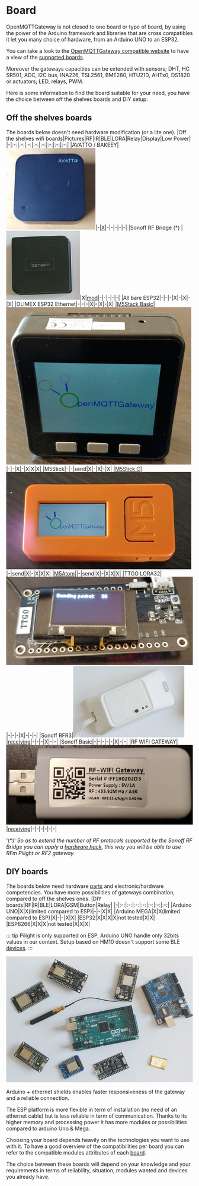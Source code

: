 # Board
OpenMQTTGateway is not closed to one board or type of board, by using the power of the Arduino framework and libraries that are cross compatibles it let you many choice of hardware, from an Arduino UNO to an ESP32.

You can take a look to the [OpenMQTTGateway compatible website](https://compatible.openmqttgateway.com) to have a view of the [supported boards](https://compatible.openmqttgateway.com/index.php/boards/).

Moreover the gateways capacities can be extended with sensors; DHT, HC SR501, ADC, I2C bus, INA226, TSL2561, BME280, HTU21D, AHTx0, DS1820
or actuators; LED, relays, PWM.

Here is some information to find the board suitable for your need, you have the choice between off the shelves boards and DIY setup.

## Off the shelves boards
The boards below doesn't need hardware modification (or a lite one).
|Off the shelves wifi boards|Pictures|RF|IR|BLE|LORA|Relay|Display|Low Power|
|-|:-:|:-:|:-:|:-:|:-:|:-:|:-:|:-:|
|AVATTO / BAKEEY|![](../img/OpenMQTTGateway_boards_avatto_s06.png)|-|[X](https://1technophile.blogspot.com/2020/07/avatto-s06-ir-gateway-compatible-with.html)|-|-|-|-|-|
|Sonoff RF Bridge (*) |![](../img/OpenMQTTGateway_boards_sonoff_rfbridge.png)|X|[mod](https://1technophile.blogspot.com/2018/02/adding-infrared-emitter-to-sonoff-rf.html)|-|-|-|-|-|
|All bare ESP32|-|-|-|X|-|X|-|X|
|OLIMEX ESP32 Ethernet|-|-|-|X|-|X|-|X|
|[M5Stack Basic](M5)|![](../img/OpenMQTTgateway_M5_Stack_Board_Display_Text.png)|-|-|X|-|X|X|X|
|M5Stick|-|-|send|X|-|X|-|X|
|[M5Stick C](M5)|![](../img/OpenMQTTgateway_M5_StickC_Board_Display_Text.png)|-|send|X|-|X|X|X|
|[M5Atom](M5)||-|send|X|-|X|X|X|
|TTGO LORA32|![](../img/OpenMQTTGateway_TTGO32_LORA_Send.jpg)|-|-|-|X|-|-|-|
|Sonoff RFR3|![](../img/OpenMQTTGateway_boards_sonoff_rfr3.png)|[receiving](https://1technophile.blogspot.com/2019/08/new-sonoff-rfr3-as-433tomqtt-gateway.html)|-|-|-|X|-|-|
|Sonoff Basic|-|-|-|-|-|X|-|-|
|RF WIFI GATEWAY|![](../img/OpenMQTTGateway_board_wifi_rf_gateway.png)|[receiving](https://1technophile.blogspot.com/2019/09/hack-of-rf-wifi-gateway-usb-stick.html)|-|-|-|-|-|-|

'(*)' *So as to extend the number of RF protocols supported by the Sonoff RF Bridge you can apply a [hardware hack](https://1technophile.blogspot.com/2019/04/sonoff-rf-bridge-pilight-or-how-to.html), this way you will be able to use RFm Pilight or RF2 gateway.*

## DIY boards
The boards below need hardware [parts](parts.md) and electronic/hardware competencies. You have more possibilities of gateways combination, compared to off the shelves ones.
|DIY boards|RF|IR|BLE|LORA|GSM|Button|Relay|
|-|:-:|:-:|:-:|:-:|:-:|:-:|:-:|
|Arduino UNO|X|X(limited compared to ESP)|-|-|X|X|
|Arduino MEGA|X|X(limited compared to ESP)|X|-|-|X|X|
|ESP32|X|X|X|X|not tested|X|X|
|ESP8266|X|X|X|not tested|X|X|X|

::: tip
Pilight is only supported on ESP, Arduino UNO handle only 32bits values in our context.
Setup based on HM10 doesn't support some BLE [devices](devices.md#for-ble-devices).
:::

![boards](../img/OpenMQTTGateway_boards.png)

Arduino + ethernet shields enables faster responsiveness of the gateway and a reliable connection. 

The ESP platform is more flexible in term of installation (no need of an ethernet cable) but is less reliable in term of communication. Thanks to its higher memory and processing power it has more modules or possibilities compared to arduino Uno & Mega.

Choosing your board depends heavily on the technologies you want to use with it.
To have a good overview of the compatibilities per board you can refer to the compatible modules attributes of each [board](https://compatible.openmqttgateway.com/index.php/boards/).

The choice between these boards will depend on your knowledge and your requirements in terms of reliability, situation, modules wanted and devices you already have.



